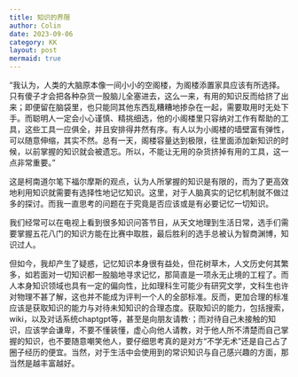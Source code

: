 ```yaml
---
title: 知识的界限
author: Colin
date: 2023-09-06
category: KK
layout: post
mermaid: true
---
```


“我认为，人类的大脑原本像一间小小的空阁楼，为阁楼添置家具应该有所选择。只有傻子才会把各种杂货一股脑儿全塞进去，这么一来，有用的知识反而给挤了出来；即便留在脑袋里，也只能同其他东西乱糟糟地掺杂在一起，需要取用时无处下手。而聪明人一定会小心谨慎、精挑细选，他的小阁楼里只容纳对工作有帮助的工具，这些工具一应俱全，并且安排得井然有序。有人以为小阁楼的墙壁富有弹性，可以随意伸缩，其实不然。总有一天，阁楼容量达到极限，往里面添加新知识的时候，以前掌握的知识就会被遗忘。所以，不能让无用的杂货挤掉有用的工具，这一点非常重要。”  

这是柯南道尔笔下福尔摩斯的观点，认为人所掌握的知识是有限的，而为了更高效地利用知识就需要有选择性地记忆知识。这里，对于人脑真实的记忆机制就不做过多的探讨。而我一直思考的问题在于究竟是否应该或是有必要记忆一切知识。  

我们经常可以在电视上看到很多知识问答节目，从天文地理到生活日常，选手们需要掌握五花八门的知识方能在比赛中取胜，最后胜利的选手总被认为智商渊博，知识过人。  

但如今，我却产生了疑惑，记忆知识本身很有益处，但花树草木，人文历史何其繁多，如若面对一切知识都一股脑地寻求记忆，那简直是一项永无止境的工程了。而人本身知识领域也具有一定的偏向性，比如理科生可能少有研究文学，文科生也许对物理不甚了解，这也并不能成为评判一个人的全部标准。反而，更加合理的标准应该是获取知识的能力与对待未知知识的合理态度。获取知识的能力，包括搜索，wiki，以及对话系统chaptgpt等，甚至是向朋友请教·；而对待自己未接触的知识，应该学会谦卑，不要不懂装懂，虚心向他人请教，对于他人所不清楚而自己掌握的知识，也不要随意嘲笑他人，要仔细思考真的是对方“不学无术”还是自己占了圈子经历的便宜。当然，对于生活中会使用到的常识知识与自己感兴趣的方面，那当然是越丰富越好。
